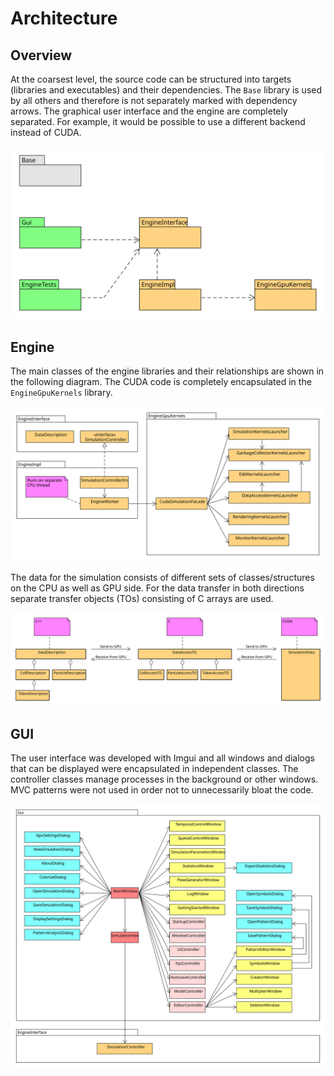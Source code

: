 # Architecture

## Overview

At the coarsest level, the source code can be structured into targets (libraries and executables) and their dependencies. The `Base` library is used by all others and therefore is not separately marked with dependency arrows. The graphical user interface and the engine are completely separated. For example, it would be possible to use a different backend instead of CUDA.

![Dependencies of libraries (orange) and executables (green)](../.gitbook/assets/packages.svg)

## Engine

The main classes of the engine libraries and their relationships are shown in the following diagram. The CUDA code is completely encapsulated in the `EngineGpuKernels` library.

![Engine classes and their dependencies](../.gitbook/assets/engine.svg)

The data for the simulation consists of different sets of classes/structures on the CPU as well as GPU side. For the data transfer in both directions separate transfer objects (TOs) consisting of C arrays are used.

![](../.gitbook/assets/data.svg)

## GUI

The user interface was developed with Imgui and all windows and dialogs that can be displayed were encapsulated in independent classes. The controller classes manage processes in the background or other windows. MVC patterns were not used in order not to unnecessarily bloat the code.

![Gui classes and their dependencies](../.gitbook/assets/gui.svg)
